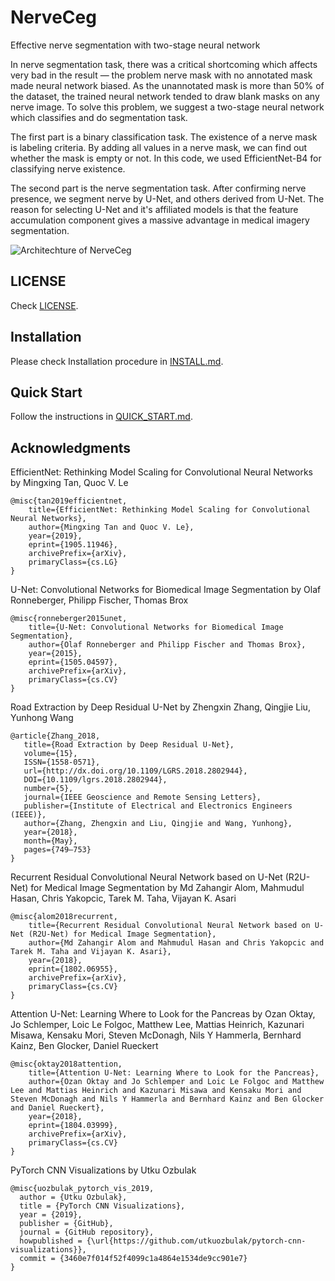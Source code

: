 # NerveCeg

Effective nerve segmentation with two-stage neural network

In nerve segmentation task, there was a critical shortcoming which affects very bad in the result — the problem nerve mask with no annotated mask made neural network biased. As the unannotated mask is more than 50% of the dataset, the trained neural network tended to draw blank masks on any nerve image. To solve this problem, we suggest a two-stage neural network which classifies and do segmentation task.

The first part is a binary classification task. The existence of a nerve mask is labeling criteria. By adding all values in a nerve mask, we can find out whether the mask is empty or not. In this code, we used EfficientNet-B4 for classifying nerve existence.

The second part is the nerve segmentation task. After confirming nerve presence, we segment nerve by U-Net, and others derived from U-Net. The reason for selecting U-Net and it's affiliated models is that the feature accumulation component gives a massive advantage in medical imagery segmentation.

![Architechture of NerveCeg](https://user-images.githubusercontent.com/40779417/73637539-e85d4500-46ab-11ea-9f6d-d7d16400c76d.png)

## LICENSE

Check [LICENSE](https://github.com/kim-younghan/NerveCeg/blob/master/LICENSE).

## Installation

Please check Installation procedure in [INSTALL.md](https://github.com/kim-younghan/NerveCeg/blob/master/INSTALL.md).

## Quick Start

Follow the instructions in [QUICK_START.md](https://github.com/kim-younghan/NerveCeg/blob/master/QUICK_START.md).

## Acknowledgments

EfficientNet: Rethinking Model Scaling for Convolutional Neural Networks by Mingxing Tan, Quoc V. Le

```plain
@misc{tan2019efficientnet,
    title={EfficientNet: Rethinking Model Scaling for Convolutional Neural Networks},
    author={Mingxing Tan and Quoc V. Le},
    year={2019},
    eprint={1905.11946},
    archivePrefix={arXiv},
    primaryClass={cs.LG}
}
```

U-Net: Convolutional Networks for Biomedical Image Segmentation by Olaf Ronneberger, Philipp Fischer, Thomas Brox

```plain
@misc{ronneberger2015unet,
    title={U-Net: Convolutional Networks for Biomedical Image Segmentation},
    author={Olaf Ronneberger and Philipp Fischer and Thomas Brox},
    year={2015},
    eprint={1505.04597},
    archivePrefix={arXiv},
    primaryClass={cs.CV}
}
```

Road Extraction by Deep Residual U-Net by Zhengxin Zhang, Qingjie Liu, Yunhong Wang

```plain
@article{Zhang_2018,
   title={Road Extraction by Deep Residual U-Net},
   volume={15},
   ISSN={1558-0571},
   url={http://dx.doi.org/10.1109/LGRS.2018.2802944},
   DOI={10.1109/lgrs.2018.2802944},
   number={5},
   journal={IEEE Geoscience and Remote Sensing Letters},
   publisher={Institute of Electrical and Electronics Engineers (IEEE)},
   author={Zhang, Zhengxin and Liu, Qingjie and Wang, Yunhong},
   year={2018},
   month={May},
   pages={749–753}
}
```

Recurrent Residual Convolutional Neural Network based on U-Net (R2U-Net) for Medical Image Segmentation by Md Zahangir Alom, Mahmudul Hasan, Chris Yakopcic, Tarek M. Taha, Vijayan K. Asari

```plain
@misc{alom2018recurrent,
    title={Recurrent Residual Convolutional Neural Network based on U-Net (R2U-Net) for Medical Image Segmentation},
    author={Md Zahangir Alom and Mahmudul Hasan and Chris Yakopcic and Tarek M. Taha and Vijayan K. Asari},
    year={2018},
    eprint={1802.06955},
    archivePrefix={arXiv},
    primaryClass={cs.CV}
}
```

Attention U-Net: Learning Where to Look for the Pancreas by Ozan Oktay, Jo Schlemper, Loic Le Folgoc, Matthew Lee, Mattias Heinrich, Kazunari Misawa, Kensaku Mori, Steven McDonagh, Nils Y Hammerla, Bernhard Kainz, Ben Glocker, Daniel Rueckert

```plain
@misc{oktay2018attention,
    title={Attention U-Net: Learning Where to Look for the Pancreas},
    author={Ozan Oktay and Jo Schlemper and Loic Le Folgoc and Matthew Lee and Mattias Heinrich and Kazunari Misawa and Kensaku Mori and Steven McDonagh and Nils Y Hammerla and Bernhard Kainz and Ben Glocker and Daniel Rueckert},
    year={2018},
    eprint={1804.03999},
    archivePrefix={arXiv},
    primaryClass={cs.CV}
}
```

PyTorch CNN Visualizations by Utku Ozbulak

```plain
@misc{uozbulak_pytorch_vis_2019,
  author = {Utku Ozbulak},
  title = {PyTorch CNN Visualizations},
  year = {2019},
  publisher = {GitHub},
  journal = {GitHub repository},
  howpublished = {\url{https://github.com/utkuozbulak/pytorch-cnn-visualizations}},
  commit = {3460e7f014f52f4099c1a4864e1534de9cc901e7}
}
```
